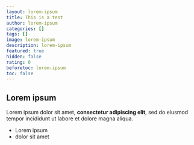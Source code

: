```yaml
---
layout: lorem-ipsum
title: This is a test
author: lorem-ipsum
categories: []
tags: []
image: lorem-ipsum
description: lorem-ipsum
featured: true
hidden: false
rating: 0
beforetoc: lorem-ipsum
toc: false
---
```

## Lorem ipsum

Lorem ipsum dolor sit amet, **consectetur adipiscing elit**, sed do eiusmod tempor incididunt ut labore et dolore magna aliqua.

- Lorem ipsum
- dolor sit amet
